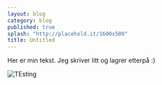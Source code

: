 ```yaml
---
layout: blog
category: blog
published: true
splash: "http://placehold.it/1600x500"
title: Untitled
---
```


Her er min tekst. Jeg skriver litt og lagrer etterpå :)

![TEsting](/img/mto-logo.png)